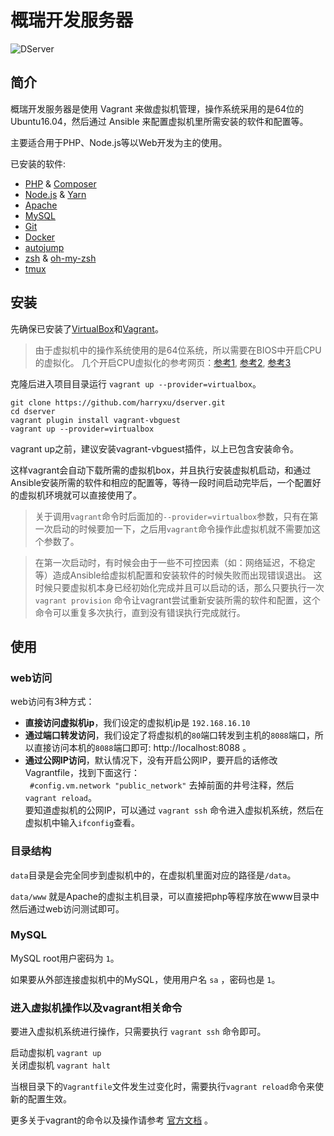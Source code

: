 # 概瑞开发服务器

![DServer](http://i.imgur.com/iAts2c1.png)

## 简介
概瑞开发服务器是使用 Vagrant 来做虚拟机管理，操作系统采用的是64位的Ubuntu16.04，然后通过 Ansible 来配置虚拟机里所需安装的软件和配置等。

主要适合用于PHP、Node.js等以Web开发为主的使用。

已安装的软件:

- [PHP](http://php.net/) & [Composer](https://getcomposer.org/)
- [Node.js](https://nodejs.org) & [Yarn](https://yarnpkg.com)
-  [Apache](http://httpd.apache.org/)
-  [MySQL](http://www.mysql.com/)
-  [Git](http://git-scm.com/)
-  [Docker](https://www.docker.com/)
- [autojump](https://github.com/joelthelion/autojump)
- [zsh](http://www.zsh.org/) & [oh-my-zsh](http://ohmyz.sh/)
- [tmux](http://tmux.sourceforge.net/) 

## 安装
先确保已安装了[VirtualBox](https://www.virtualbox.org/wiki/Downloads)和[Vagrant](http://www.vagrantup.com/downloads.html)。

> 由于虚拟机中的操作系统使用的是64位系统，所以需要在BIOS中开启CPU的虚拟化。
> 几个开启CPU虚拟化的参考网页：[参考1](http://support1.lenovo.com.cn/lenovo/wsi/htmls/detail_12668799330965621.html), [参考2](http://www.tongyongpe.com/n/201408/442.html), [参考3](http://www.newyx.net/gl/215905_1.htm)

克隆后进入项目目录运行 `vagrant up --provider=virtualbox`。

    git clone https://github.com/harryxu/dserver.git
    cd dserver
    vagrant plugin install vagrant-vbguest
    vagrant up --provider=virtualbox

vagrant up之前，建议安装vagrant-vbguest插件，以上已包含安装命令。

这样vagrant会自动下载所需的虚拟机box，并且执行安装虚拟机启动，和通过Ansible安装所需的软件和相应的配置等，等待一段时间启动完毕后，一个配置好的虚拟机环境就可以直接使用了。

> 关于调用`vagrant`命令时后面加的`--provider=virtualbox`参数，只有在第一次启动的时候要加一下，之后用`vagrant`命令操作此虚拟机就不需要加这个参数了。

> 在第一次启动时，有时候会由于一些不可控因素（如：网络延迟，不稳定等）造成Ansible给虚拟机配置和安装软件的时候失败而出现错误退出。
> 这时候只要虚拟机本身已经初始化完成并且可以启动的话，那么只要执行一次 `vagrant provision` 命令让vagrant尝试重新安装所需的软件和配置，这个命令可以重复多次执行，直到没有错误执行完成就行。

## 使用

### web访问

web访问有3种方式：

- **直接访问虚拟机ip**，我们设定的虚拟机ip是 `192.168.16.10`
- **通过端口转发访问**，我们设定了将虚拟机的`80`端口转发到主机的`8088`端口，所以直接访问本机的`8088`端口即可: http://localhost:8088 。
- **通过公网IP访问**，默认情况下，没有开启公网IP，要开启的话修改Vagrantfile，找到下面这行：  
   ` #config.vm.network "public_network"`  去掉前面的井号注释，然后 `vagrant reload`。  
  要知道虚拟机的公网IP，可以通过 `vagrant ssh` 命令进入虚拟机系统，然后在虚拟机中输入`ifconfig`查看。

### 目录结构
`data`目录是会完全同步到虚拟机中的，在虚拟机里面对应的路径是`/data`。

`data/www` 就是Apache的虚拟主机目录，可以直接把php等程序放在www目录中然后通过web访问测试即可。

### MySQL

MySQL root用户密码为 `1`。

如果要从外部连接虚拟机中的MySQL，使用用户名 `sa` ，密码也是 `1`。

### 进入虚拟机操作以及vagrant相关命令
要进入虚拟机系统进行操作，只需要执行 `vagrant ssh` 命令即可。

启动虚拟机 `vagrant up`  
关闭虚拟机 `vagrant halt`

当根目录下的`Vagrantfile`文件发生过变化时，需要执行`vagrant reload`命令来使新的配置生效。

更多关于vagrant的命令以及操作请参考 [官方文档](https://www.vagrantup.com/docs/cli/) 。
